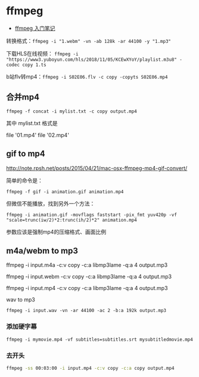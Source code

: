 # ffmpeg

- [ffmpeg 入门笔记](http://einverne.github.io/post/2015/12/ffmpeg-first.html)

转换格式：`ffmpeg -i "1.webm" -vn -ab 128k -ar 44100 -y "1.mp3"`

下载HLS在线视频： `ffmpeg -i "https://www3.yuboyun.com/hls/2018/11/05/KCEwXYoY/playlist.m3u8" -codec copy 1.ts `

b站flv转mp4：`ffmpeg -i S02E06.flv -c copy -copyts S02E06.mp4`


## 合并mp4

`ffmpeg -f concat -i mylist.txt -c copy output.mp4`

其中 mylist.txt 格式是

file '01.mp4'
file '02.mp4'

## gif to mp4

http://note.rpsh.net/posts/2015/04/21/mac-osx-ffmpeg-mp4-gif-convert/

简单的命令是：

```
ffmpeg -f gif -i animation.gif animation.mp4
```

但微信不能播放，找到另外一个方法：

```
ffmpeg -i animation.gif -movflags faststart -pix_fmt yuv420p -vf "scale=trunc(iw/2)*2:trunc(ih/2)*2" animation.mp4
```

参数应该是强制mp4的压缩格式、画面比例

##  m4a/webm to mp3

ffmpeg -i input.m4a -c:v copy -c:a libmp3lame -q:a 4 output.mp3

ffmpeg -i input.webm -c:v copy -c:a libmp3lame -q:a 4 output.mp3

ffmpeg -i input.mp4 -c:v copy -c:a libmp3lame -q:a 4 output.mp3

wav to mp3

````
ffmpeg -i input.wav -vn -ar 44100 -ac 2 -b:a 192k output.mp3
````

### 添加硬字幕

```
ffmpeg -i mymovie.mp4 -vf subtitles=subtitles.srt mysubtitledmovie.mp4
```



### 去开头

````bash
ffmpeg -ss 00:03:00 -i input.mp4 -c:v copy -c:a copy output.mp4
````